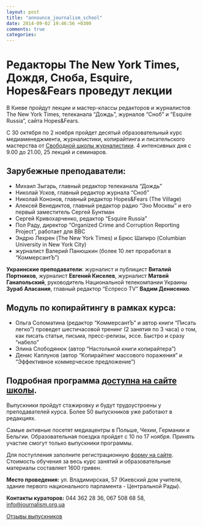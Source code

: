 ```yaml
---
layout: post
title: "announce_journalism_school"
date: 2014-09-02 19:46:56 +0300
comments: true
categories: 
---
```

# Редакторы The New York Times, Дождя, Сноба, Esquire, Hopes&Fears проведут лекции

В Киеве пройдут лекции и мастер-классы редакторов и журналистов The New York Times, телеканала “Дождь”, журналов “Сноб” и “Esquire Russia”, сайта Hopes&Fears.

С 30 октября по 2 ноября пройдет десятый образовательный курс медиаменеджмента, журналистики, копирайтинга и писательского мастерства от [Свободной школы журналистики](http://journalism.org.ua). 4 интенсивных дня с 9.00 до 21.00, 25 лекций и семинаров. 

## Зарубежные преподаватели: 

- Михаил Зыгарь, главный редактор телеканала “Дождь”
- Николай Усков, главный редактор журнала “Сноб”
- Николай Кононов, главный редактор Hopes&Fears (The Village)
- Алексей Венедиктов, главный редактор радио “Эхо Москвы” и его первый заместитель Сергей Бунтман
- Сергей Кривохарченко, редактор “Esquire Russia”
- Пол Раду, директор “Organized Crime and Corruption Reporting Project”, работает для BBC
- Эндрю Лехрен (The New York Times) и Брюс Шапиро (Columbian University in New York City)
- журналист Валерий Панюшкин (более 10 лет проработал в “КоммерсантЪ”)

**Украинские преподаватели**: журналист и публицист **Виталий Портников**, журналист **Евгений Киселев**, журналист **Матвей Ганапольский**, руководитель Национальной телекомпании Украины **Зураб Аласания**, главный редактор “Еспресо TV” **Вадим Денисенко**.

## Модуль по копирайтингу в рамках курса:

- Ольга Соломатина (редактор “КоммерсантЪ” и автор книги “Писать легко”) проведет шестичасовой тренинг (2 занятия по 3 часа) о том, как писать статьи, письма, пресс-релизы, эссе. Быстро и сразу “набело”
- Элина Слободянюк (автор “Настольной книги копирайтера”)
- Денис Каплунов (автор “Копирайтинг массового поражения” и “Эффективное коммерческое предложение”)

## Подробная программа [доступна на сайте школы](http://journalism.org.ua). 

Выпускники пройдут стажировку и будут трудоустроены у преподавателей курса. Более 50 выпускников уже работают в редакциях. 

Самые активные посетят медиацентры в Польше, Чехии, Германии и Бельгии. Образовательная поездка пройдет с 10 по 17 ноября. Принять участие смогут только выпускники программы. 

Для поступления заполните регистрационную [форму на сайте](http://journalism.org.ua). Стоимость обучения за весь курс занятий и образовательные материалы составляет 1600 гривен. 

**Место проведения:** ул. Владимирская, 57 (Киевский дом учителя, здание первого национального парламента - Центральной Рады). 

**Контакты кураторов:** 044 362 28 36, 067 508 68 58, [info@journalism.org.ua](mailto:info@journalism.org.ua) 

[Отзывы выпускников](http://journalism.org.ua/reviews/)




